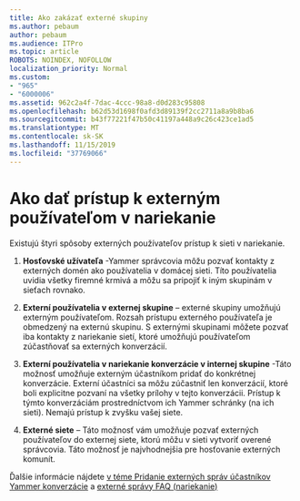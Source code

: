 ```yaml
---
title: Ako zakázať externé skupiny
ms.author: pebaum
author: pebaum
ms.audience: ITPro
ms.topic: article
ROBOTS: NOINDEX, NOFOLLOW
localization_priority: Normal
ms.custom:
- "965"
- "6000006"
ms.assetid: 962c2a4f-7dac-4ccc-98a8-d0d283c95808
ms.openlocfilehash: b62d53d1698f0afd3d89139f2cc2711a8a9b8ba6
ms.sourcegitcommit: b43f77221f47b50c41197a448a9c26c423ce1ad5
ms.translationtype: MT
ms.contentlocale: sk-SK
ms.lasthandoff: 11/15/2019
ms.locfileid: "37769066"
---
```

# <a name="how-to-give-access-to-external-users-in-yammer"></a>Ako dať prístup k externým používateľom v nariekanie

Existujú štyri spôsoby externých používateľov prístup k sieti v nariekanie.
  
1. **Hosťovské užívateľa** -Yammer správcovia môžu pozvať kontakty z externých domén ako používatelia v domácej sieti. Títo používatelia uvidia všetky firemné krmivá a môžu sa pripojiť k iným skupinám v sieťach rovnako.

2. **Externí používatelia v externej skupine** – externé skupiny umožňujú externým používateľom. Rozsah prístupu externého používateľa je obmedzený na externú skupinu. S externými skupinami môžete pozvať iba kontakty z nariekanie sietí, ktoré umožňujú používateľom zúčastňovať sa externých konverzácií.

3. **Externí používatelia v nariekanie konverzácie v internej skupine** -Táto možnosť umožňuje externým účastníkom pridať do konkrétnej konverzácie. Externí účastníci sa môžu zúčastniť len konverzácií, ktoré boli explicitne pozvaní na všetky prílohy v tejto konverzácii. Prístup k týmto konverzáciám prostredníctvom ich Yammer schránky (na ich sieti). Nemajú prístup k zvyšku vašej siete.

4. **Externé siete** – Táto možnosť vám umožňuje pozvať externých používateľov do externej siete, ktorú môžu v sieti vytvoriť overené správcovia. Táto možnosť je najvhodnejšia pre hosťovanie externých komunít.

Ďalšie informácie nájdete [v téme Pridanie externých správ účastníkov Yammer konverzácie](https://docs.microsoft.com/yammer/work-with-external-users/add-external-participants) a [externé správy FAQ (nariekanie)](https://docs.microsoft.com/yammer/work-with-external-users/external-messaging-faq)
  